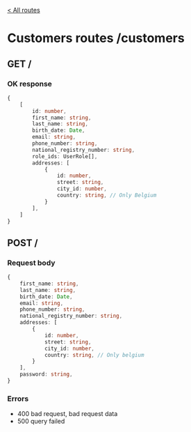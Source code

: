 [< All routes](README.md)

# Customers routes /customers

## GET /

### OK response

```ts
{
    [
        id: number,
        first_name: string,
        last_name: string,
        birth_date: Date,
        email: string,
        phone_number: string,
        national_registry_number: string,
        role_ids: UserRole[],
        addresses: [
            {
                id: number,
                street: string,
                city_id: number,
                country: string, // Only Belgium
            }
        ],
    ]
}
```

## POST /

### Request body

```ts
{
    first_name: string,
    last_name: string,
    birth_date: Date,
    email: string,
    phone_number: string,
    national_registry_number: string,
    addresses: [
        {
            id: number,
            street: string,
            city_id: number,
            country: string, // Only belgium
        }
    ],
    password: string,
}
```

### Errors

- 400 bad request, bad request data
- 500 query failed
